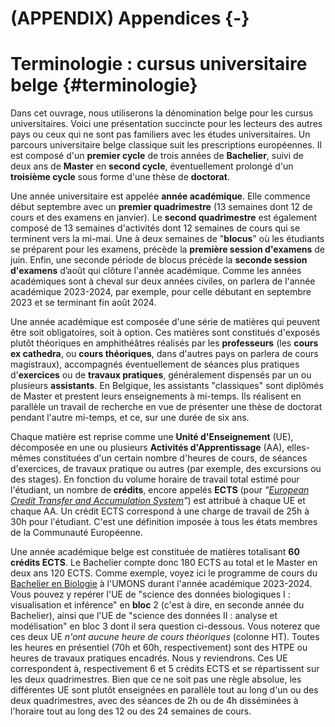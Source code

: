 # (APPENDIX) Appendices {-}

# Terminologie : cursus universitaire belge {#terminologie}



Dans cet ouvrage, nous utiliserons la dénomination belge pour les cursus universitaires. Voici une présentation succincte pour les lecteurs des autres pays ou ceux qui ne sont pas familiers avec les études universitaires. Un parcours universitaire belge classique suit les prescriptions européennes. Il est composé d'un **premier cycle** de trois années de **Bachelier**, suivi de deux ans de **Master** en **second cycle**, éventuellement prolongé d'un **troisième cycle** sous forme d'une thèse de **doctorat**.

Une année universitaire est appelée **année académique**. Elle commence début septembre avec un **premier quadrimestre** (13 semaines dont 12 de cours et des examens en janvier). Le **second quadrimestre** est également composé de 13 semaines d'activités dont 12 semaines de cours qui se terminent vers la mi-mai. Une à deux semaines de "**blocus**" où les étudiants se préparent pour les examens, précède la **première session d'examens** de juin. Enfin, une seconde période de blocus précède la **seconde session d'examens** d’août qui clôture l'année académique. Comme les années académiques sont à cheval sur deux années civiles, on parlera de l'année académique 2023-2024, par exemple, pour celle débutant en septembre 2023 et se terminant fin août 2024.

Une année académique est composée d'une série de matières qui peuvent être soit obligatoires, soit à option. Ces matières sont constitués d'exposés plutôt théoriques en amphithéâtres réalisés par les **professeurs** (les **cours ex cathedra**, ou **cours théoriques**, dans d'autres pays on parlera de cours magistraux), accompagnés éventuellement de séances plus pratiques d'**exercices** ou de **travaux pratiques**, généralement dispensés par un ou plusieurs **assistants**. En Belgique, les assistants "classiques" sont diplômés de Master et prestent leurs enseignements à mi-temps. Ils réalisent en parallèle un travail de recherche en vue de présenter une thèse de doctorat pendant l'autre mi-temps, et ce, sur une durée de six ans.

Chaque matière est reprise comme une **Unité d'Enseignement** (UE), décomposée en une ou plusieurs **Activités d'Apprentissage** (AA), elles-mêmes constituées d'un certain nombre d'heures de cours, de séances d'exercices, de travaux pratique ou autres (par exemple, des excursions ou des stages). En fonction du volume horaire de travail total estimé pour l'étudiant, un nombre de **crédits**, encore appelés **ECTS** (pour *"[European Credit Transfer and Accumulation System](https://education.ec.europa.eu/fr/education-levels/higher-education/inclusive-and-connected-higher-education/european-credit-transfer-and-accumulation-system)"*) est attribué à chaque UE et chaque AA. Un crédit ECTS correspond à une charge de travail de 25h à 30h pour l'étudiant. C'est une définition imposée à tous les états membres de la Communauté Européenne.

Une année académique belge est constituée de matières totalisant **60 crédits ECTS**. Le Bachelier compte donc 180 ECTS au total et le Master en deux ans 120 ECTS. Comme exemple, voyez ici le programme de cours du [Bachelier en Biologie](https://webcontent.umons.ac.be/web/fr/pde/2023-2024/cursus/BSB1.htm) à l'UMONS durant l'année académique 2023-2024. Vous pouvez y repérer l'UE de "science des données biologiques I : visualisation et inférence" en **bloc** 2 (c'est à dire, en seconde année du Bachelier), ainsi que l'UE de "science des données II : analyse et modélisation" en bloc 3 dont il sera question ci-dessous. Vous noterez que ces deux UE *n'ont aucune heure de cours théoriques* (colonne HT). Toutes les heures en présentiel (70h et 60h, respectivement) sont des HTPE ou heures de travaux pratiques encadrés. Nous y reviendrons. Ces UE correspondent à, respectivement 6 et 5 crédits ECTS et se répartissent sur les deux quadrimestres. Bien que ce ne soit pas une règle absolue, les différentes UE sont plutôt enseignées en parallèle tout au long d'un ou des deux quadrimestres, avec des séances de 2h ou de 4h disséminées à l'horaire tout au long des 12 ou des 24 semaines de cours.
